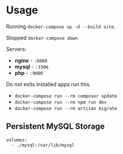 # Usage
Running `docker-compose up -d --build site`.

Stopped `docker-compose down`

Servers:

- **nginx** - `:8080`
- **mysql** - `:3306`
- **php** - `:9000`

Do not exits installed apps run this.

- `docker-compose run --rm composer update`
- `docker-compose run --rm npm run dev`
- `docker-compose run --rm artisan migrate` 

## Persistent MySQL Storage

```
volumes:
  - ./mysql:/var/lib/mysql
```